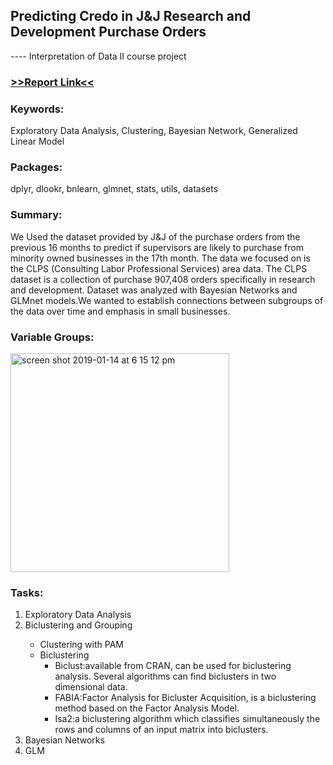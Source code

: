 <h2>Predicting Credo in J&J Research and Development Purchase Orders</h2>  
<p> ---- Interpretation of Data II course project</p>
<h3><a href="https://www.dropbox.com/s/jf6ojrqx18jaqyf/IntpofDataII-Report.pdf?dl=0">>>Report Link<<</a></h3>
<h3>Keywords:</h3>
<p>Exploratory Data Analysis, Clustering, Bayesian Network, Generalized Linear Model</p>
<h3>Packages:</h3>
<p>dplyr, dlookr, bnlearn, glmnet, stats, utils, datasets</p>
<h3>Summary:</h3>
<p>We Used the dataset provided by J&J of the purchase orders from the previous 16 months to predict if supervisors are likely
to purchase from minority owned businesses in the 17th month. The data we focused on is the CLPS (Consulting Labor Professional Services) area data. The CLPS dataset is a collection of purchase 907,408 orders specifically in research and development. Dataset was analyzed with Bayesian Networks and GLMnet models.We wanted to establish connections between subgroups of the data over time and emphasis in small businesses.
</p>

<h3>Variable Groups:</h3>
<img width="350" alt="screen shot 2019-01-14 at 6 15 12 pm" src="https://user-images.githubusercontent.com/32077985/51147553-9a6b6a00-1828-11e9-8736-86ffcbe7d851.png">

<h3>Tasks:</h3>
<ol>
<li>Exploratory Data Analysis</li>
<li>Biclustering and Grouping</li>
<ul>
<li>Clustering with PAM</li>
<li>Biclustering
<ul><li>Biclust:available from CRAN, can be used for biclustering analysis. Several algorithms can find biclusters in two dimensional data.</li>
<li>FABIA:Factor Analysis for Bicluster Acquisition, is a biclustering method based on the Factor Analysis Model.</li>
<li>Isa2:a biclustering algorithm which classifies simultaneously the rows and columns of an input matrix into biclusters.</li></ul></li>
</ul>
<li>Bayesian Networks</li>
<li>GLM</li>
</ol>

